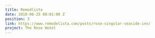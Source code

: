 ```yaml
---
title: Remodlista
date: 2018-06-25 00:01:00 Z
position: 3
link: https://www.remodelista.com/posts/rose-singular-seaside-inn/
project: The Rose Hotel
---
```



